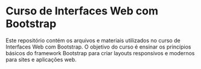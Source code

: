 # Curso de Interfaces Web com Bootstrap
Este repositório contém os arquivos e materiais utilizados no curso de Interfaces Web com Bootstrap. O objetivo do curso é ensinar os princípios básicos do framework Bootstrap para criar layouts responsivos e modernos para sites e aplicações web.